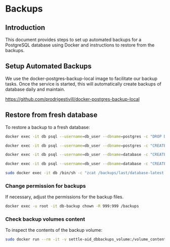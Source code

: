 # Backups

## Introduction

This document provides steps to set up automated backups for a PostgreSQL database using Docker and instructions to restore from the backups.

## Setup Automated Backups

We use the docker-postgres-backup-local image to facilitate our backup tasks. Once the service is started, this will automatically create backups of database daily and maintain.

https://github.com/prodrigestivill/docker-postgres-backup-local

## Restore from fresh database

To restore a backup to a fresh database:

```bash
docker exec -it db psql --username=db_user --dbname=postgres -c "DROP DATABASE database;"
```

```bash
docker exec -it db psql --username=db_user --dbname=postgres -c "CREATE DATABASE database;"
```

```bash
docker exec -it db psql --username=db_user --dbname=database -c "CREATE EXTENSION IF NOT EXISTS postgis;"
```

```bash
docker exec -it db psql --username=db_user --dbname=database -c "CREATE EXTENSION IF NOT EXISTS vector;"
```

```bash
sudo docker exec -it db /bin/sh -c "zcat /backups/last/database-latest.sql.gz | psql --username=db_user --dbname=database -W"
```

### Change permission for backups

If necessary, adjust the permissions for the backup files.

```bash
docker exec -u root -it db-backup chown -R 999:999 /backups
```

### Check backup volumes content

To inspect the contents of the backup volume:

```bash
sudo docker run --rm -it -v settle-aid_dbbackups_volume:/volume_content alpine:latest /bin/sh
```

